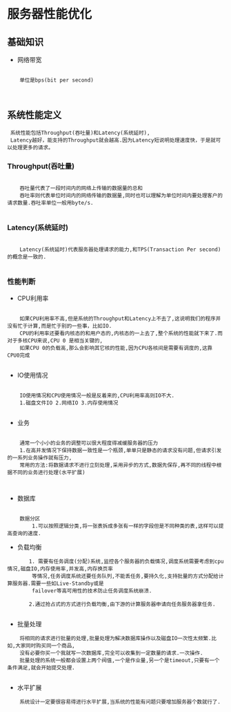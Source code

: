 # 服务器性能优化

## 基础知识

- 网络带宽

``` shell

    单位是bps(bit per second)
    
			
```

## 系统性能定义

     系统性能包括Throughput(吞吐量)和Latency(系统延时),
     Latency越好，能支持的Throughput就会越高.因为Latency短说明处理速度快，于是就可以处理更多的请求。

### Throughput(吞吐量)
    
``` shell

    吞吐量代表了一段时间内的网络上传输的数据量的总和
    吞吐率则代表单位时间内的网络传输的数据量,同时也可以理解为单位时间内要处理客户的请求数量.吞吐率单位一般用byte/s.
    		
```

### Latency(系统延时)

``` shell

    Latency(系统延时)代表服务器处理请求的能力,和TPS(Transaction Per second)的概念是一致的.
    		
```

### 性能判断

- CPU利用率

``` shell

    如果CPU利用率不高,但是系统的Throughput和Latency上不去了,这说明我们的程序并没有忙于计算,而是忙于别的一些事，比如IO.
    CPU的利用率还要看内核态的和用户态的,内核态的一上去了,整个系统的性能就下来了.而对于多核CPU来说,CPU 0 是相当关键的,
    如果CPU 0的负载高,那么会影响其它核的性能,因为CPU各核间是需要有调度的,这靠CPU0完成
    		
```

- IO使用情况

``` shell

    IO使用情况和CPU使用情况一般是反着来的,CPU利用率高则IO不大.
    1.磁盘文件IO 2.网络IO 3.内存使用情况
    		
```

- 业务

``` shell

    通常一个小小的业务的调整可以很大程度得减缓服务器的压力
    1.在高并发情况下保持数据一致性是一个瓶颈,单单只是静态的请求没有问题,但请求引发的一系列业务操作就有压力,
    常用的方法:将数据请求不进行立刻处理,采用异步的方式,数据先保存,再不同的线程中根据不同的业务进行处理(水平扩展)
    
			
```

- 数据库

``` shell

    数据分区
        1.可以按照逻辑分类,将一张表拆成多张有一样的字段但是不同种类的表,这样可以提高查询的速度.	
```

- 负载均衡

``` shell
       1. 需要有任务调度(分配)系统,监控各个服务器的负载情况,调度系统需要考虑到cpu情况,磁盘IO,内存使用率,并发高,内存换页率
        等情况,任务调度系统还要任务队列,不能丢任务,要持久化,支持批量的方式分配给计算服务器.需要一些如Live-Standby或是
        failover等高可用性的技术防止任务调度系统崩溃.
        
       2.通过抢占式的方式进行负载均衡,由下游的计算服务器申请向任务服务器拿任务.
       
```

- 批量处理

``` shell
    将相同的请求进行批量的处理,批量处理为解决数据库操作以及磁盘IO一次性太频繁.比如,大家同时购买同一个商品,
    没有必要你买一个我就写一次数据库,完全可以收集到一定数量的请求.一次操作.
    批量处理的系统一般都会设置上两个阀值,一个是作业量,另一个是timeout,只要有一个条件满足,就会开始提交处理.
       
```

- 水平扩展

``` shell
    系统设计一定要很容易得进行水平扩展,当系统的性能有问题只要增加服务器个数就行了.
       
```